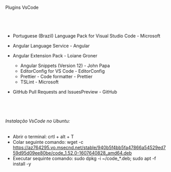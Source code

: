 Plugins VsCode</br>

## <br />

* Portuguese (Brazil) Language Pack for Visual Studio Code - Microsoft

* Angular Language Service - Angular

* Angular Extension Pack - Loiane Groner
  - Angular Snippets (Version 12) - John Papa
  - EditorConfig for VS Code - EditorConfig
  - Prettier - Code formatter - Prettier
  - TSLint - Microsoft

* GitHub Pull Requests and IssuesPreview - GitHub

## <br />

###### Instalação VsCode no Ubuntu:

* Abrir o terminal: crtl + alt + T
* Colar seguinte comando: wget -c https://az764295.vo.msecnd.net/stable/940b5f4bb5fa47866a54529ed759d95d09ee80be/code_1.52.0-1607640828_amd64.deb
* Executar sequinte comando: sudo dpkg -i ~/code_*.deb; sudo apt -f install -y

## <br />